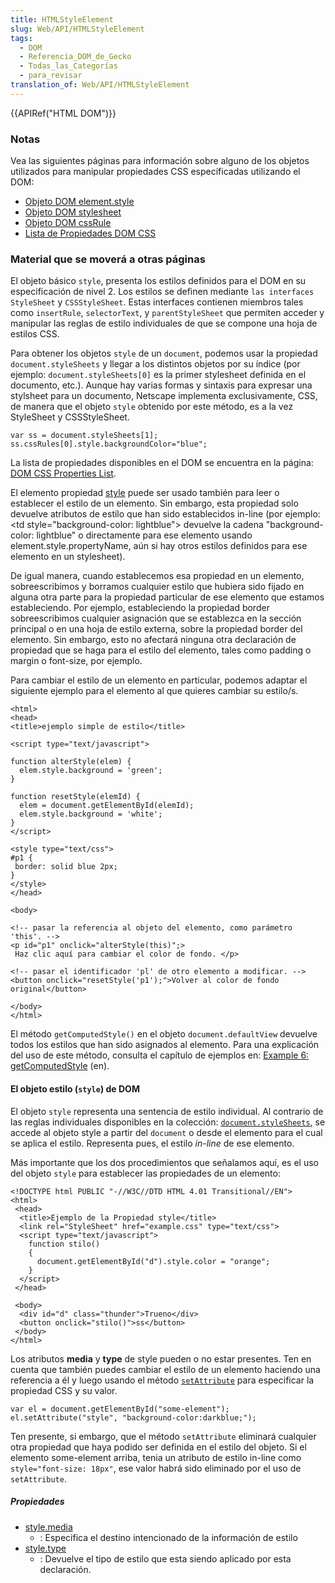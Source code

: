 ```yaml
---
title: HTMLStyleElement
slug: Web/API/HTMLStyleElement
tags:
  - DOM
  - Referencia_DOM_de_Gecko
  - Todas_las_Categorías
  - para_revisar
translation_of: Web/API/HTMLStyleElement
---
```


{{APIRef("HTML DOM")}}

### Notas

Vea las siguientes páginas para información sobre alguno de los objetos utilizados para manipular propiedades CSS especificadas utilizando el DOM:

- [Objeto DOM element.style](/Es/DOM/Element.style)
- [Objeto DOM stylesheet](/Es/DOM/Stylesheet)
- [Objeto DOM cssRule](/Es/DOM/CssRule)
- [Lista de Propiedades DOM CSS](/Es/DOM/CSS)

### Material que se moverá a otras páginas

El objeto básico `style`, presenta los estilos definidos para el DOM en su especificación de nivel 2. Los estilos se definen mediante `las interfaces StyleSheet` y `CSSStyleSheet`. Estas interfaces contienen miembros tales como `insertRule`, `selectorText`, y `parentStyleSheet` que permiten acceder y manipular las reglas de estilo individuales de que se compone una hoja de estilos CSS.

Para obtener los objetos `style` de un `document`, podemos usar la propiedad `document.styleSheets` y llegar a los distintos objetos por su índice (por ejemplo: `document.styleSheets[0]` es la primer stylesheet definida en el documento, etc.). Aunque hay varias formas y sintaxis para expresar una stylsheet para un documento, Netscape implementa exclusivamente, CSS, de manera que el objeto `style` obtenido por este método, es a la vez StyleSheet y CSSStyleSheet.

```
var ss = document.styleSheets[1];
ss.cssRules[0].style.backgroundColor="blue";
```

La lista de propiedades disponibles en el DOM se encuentra en la página: [DOM CSS Properties List](/Es/DOM/CSS).

El elemento propiedad [style](/es/DOM/style) puede ser usado también para leer o establecer el estilo de un elemento. Sin embargo, esta propiedad solo devuelve atributos de estilo que han sido establecidos in-line (por ejemplo: \<td style="background-color: lightblue"> devuelve la cadena "background-color: lightblue" o directamente para ese elemento usando element.style.propertyName, aún si hay otros estilos definidos para ese elemento en un stylesheet).

De igual manera, cuando establecemos esa propiedad en un elemento, sobreescribimos y borramos cualquier estilo que hubiera sido fijado en alguna otra parte para la propiedad particular de ese elemento que estamos estableciendo. Por ejemplo, estableciendo la propiedad border sobreescribimos cualquier asignación que se establezca en la sección principal o en una hoja de estilo externa, sobre la propiedad border del elemento. Sin embargo, esto no afectará ninguna otra declaración de propiedad que se haga para el estilo del elemento, tales como padding o margin o font-size, por ejemplo.

Para cambiar el estilo de un elemento en particular, podemos adaptar el siguiente ejemplo para el elemento al que quieres cambiar su estilo/s.

```
<html>
<head>
<title>ejemplo simple de estilo</title>

<script type="text/javascript">

function alterStyle(elem) {
  elem.style.background = 'green';
}

function resetStyle(elemId) {
  elem = document.getElementById(elemId);
  elem.style.background = 'white';
}
</script>

<style type="text/css">
#p1 {
 border: solid blue 2px;
}
</style>
</head>

<body>

<!-- pasar la referencia al objeto del elemento, como parámetro 'this'. -->
<p id="p1" onclick="alterStyle(this)";>
 Haz clic aquí para cambiar el color de fondo. </p>

<!-- pasar el identificador 'pl' de otro elemento a modificar. -->
<button onclick="resetStyle('p1');">Volver al color de fondo original</button>

</body>
</html>
```

El método `getComputedStyle()` en el objeto `document.defaultView` devuelve todos los estilos que han sido asignados al elemento. Para una explicación del uso de este método, consulta el capítulo de ejemplos en: [Example 6: getComputedStyle](/en/Gecko_DOM_Reference/Examples#Example_6:_getComputedStyle) (en).

#### El objeto estilo (`style`) de DOM

El objeto `style` representa una sentencia de estilo individual. Al contrario de las reglas individuales disponibles en la colección: [`document.styleSheets`](/Es/DOM/Document.styleSheets), se accede al objeto style a partir del `document` o desde el elemento para el cual se aplica el estilo. Representa pues, el estilo _in-line_ de ese elemento.

Más importante que los dos procedimientos que señalamos aquí, es el uso del objeto `style` para establecer las propiedades de un elemento:

```
<!DOCTYPE html PUBLIC "-//W3C//DTD HTML 4.01 Transitional//EN">
<html>
 <head>
  <title>Ejemplo de la Propiedad style</title>
  <link rel="StyleSheet" href="example.css" type="text/css">
  <script type="text/javascript">
    function stilo()
    {
      document.getElementById("d").style.color = "orange";
    }
  </script>
 </head>

 <body>
  <div id="d" class="thunder">Trueno</div>
  <button onclick="stilo()">ss</button>
 </body>
</html>
```

Los atributos **media** y **type** de style pueden o no estar presentes. Ten en cuenta que también puedes cambiar el estilo de un elemento haciendo una referencia a él y luego usando el método [`setAttribute`](/Es/DOM/Element.setAttribute) para especificar la propiedad CSS y su valor.

```
var el = document.getElementById("some-element");
el.setAttribute("style", "background-color:darkblue;");
```

Ten presente, si embargo, que el método `setAttribute` eliminará cualquier otra propiedad que haya podido ser definida en el estilo del objeto. Si el elemento some-element arriba, tenia un atributo de estilo in-line como `style="font-size: 18px"`, ese valor habrá sido eliminado por el uso de `setAttribute`.

##### Propiedades

- [style.media](/Es/DOM/Style.media)
  - : Especifica el destino intencionado de la información de estilo
- [style.type](/Es/DOM/Style.type)
  - : Devuelve el tipo de estilo que esta siendo aplicado por esta declaración.
